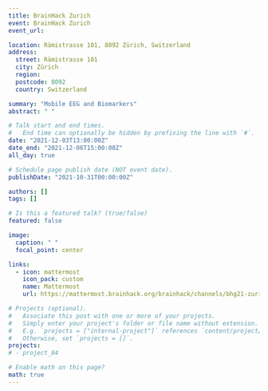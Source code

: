 ```yaml
---
title: BrainHack Zurich
event: BrainHack Zurich
event_url:

location: Rämistrasse 101, 8092 Zürich, Switzerland
address:
  street: Rämistrasse 101
  city: Zürich
  region:
  postcode: 8092
  country: Switzerland

summary: "Mobile EEG and Biomarkers"
abstract: " "

# Talk start and end times.
#   End time can optionally be hidden by prefixing the line with `#`.
date: "2021-12-03T13:00:00Z"
date_end: "2021-12-06T15:00:00Z"
all_day: true

# Schedule page publish date (NOT event date).
publishDate: "2021-10-31T00:00:00Z"

authors: []
tags: []

# Is this a featured talk? (true/false)
featured: false

image:
  caption: " "
  focal_point: center

links:
  - icon: mattermost
    icon_pack: custom
    name: Mattermost
    url: https://mattermost.brainhack.org/brainhack/channels/bhg21-zurich

# Projects (optional).
#   Associate this post with one or more of your projects.
#   Simply enter your project's folder or file name without extension.
#   E.g. `projects = ["internal-project"]` references `content/project/deep-learning/index.md`.
#   Otherwise, set `projects = []`.
projects:
# - project_84

# Enable math on this page?
math: true
---
```

